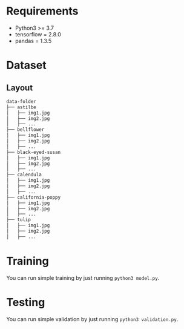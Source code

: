 # Requirements
* Python3 >= 3.7
* tensorflow = 2.8.0
* pandas = 1.3.5


# Dataset

## Layout

```bash
data-folder
├── astilbe
│   ├── img1.jpg
│   ├── img2.jpg
│   ├── ...
├── bellflower
│   ├── img1.jpg
│   ├── img2.jpg
│   ├── ...
├── black-eyed-susan
│   ├── img1.jpg
│   ├── img2.jpg
│   ├── ...
├── calendula
│   ├── img1.jpg
│   ├── img2.jpg
│   ├── ...
├── california-poppy
│   ├── img1.jpg
│   ├── img2.jpg
│   ├── ...
├── tulip
│   ├── img1.jpg
│   ├── img2.jpg
│   ├── ...
```


# Training

You can run simple training by just running `python3 model.py`.

# Testing

You can run simple validation by just running `python3 validation.py`.
